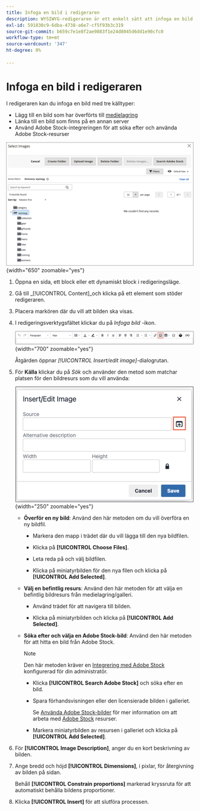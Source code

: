 ```yaml
---
title: Infoga en bild i redigeraren
description: WYSIWYG-redigeraren är ett enkelt sätt att infoga en bild från medielagringen, länka till en bild som finns på en annan server eller använda Adobe Stock-resurser.
exl-id: 591830c9-6dba-4738-a6e7-cf5f93b3c319
source-git-commit: b659c7e1e8f2ae9883f1e24d8045d6dd1e90cfc0
workflow-type: tm+mt
source-wordcount: '347'
ht-degree: 0%

---
```


# Infoga en bild i redigeraren

I redigeraren kan du infoga en bild med tre källtyper:

- Lägg till en bild som har överförts till [medielagring](media-storage.md)
- Länka till en bild som finns på en annan server
- Använd Adobe Stock-integreringen för att söka efter och använda Adobe Stock-resurser

![Medielagring](./assets/media-storage.png){width="650" zoomable="yes"}

1. Öppna en sida, ett block eller ett dynamiskt block i redigeringsläge.

1. Gå till _[!UICONTROL Content]_och klicka på ett element som stöder redigeraren.

1. Placera markören där du vill att bilden ska visas.

1. I redigeringsverktygsfältet klickar du på _Infoga bild_ -ikon.

   ![Ikonen Infoga bild](./assets/editor-toolbar-image-button.png){width="700" zoomable="yes"}

   Åtgärden öppnar _[!UICONTROL Insert/edit image]_-dialogrutan.

1. För **Källa** klickar du på _Sök_ och använder den metod som matchar platsen för den bildresurs som du vill använda:

   ![Markera sökikonen](./assets/editor-dialog-insert-image.png){width="250" zoomable="yes"}

   - **Överför en ny bild**: Använd den här metoden om du vill överföra en ny bildfil.

      - Markera den mapp i trädet där du vill lägga till den nya bildfilen.

      - Klicka på **[!UICONTROL Choose Files]**.

      - Leta reda på och välj bildfilen.

      - Klicka på miniatyrbilden för den nya filen och klicka på **[!UICONTROL Add Selected]**.

   - **Välj en befintlig resurs**: Använd den här metoden för att välja en befintlig bildresurs från medielagring/galleri.

      - Använd trädet för att navigera till bilden.

      - Klicka på miniatyrbilden och klicka på **[!UICONTROL Add Selected]**.

   - **Söka efter och välja en Adobe Stock-bild**: Använd den här metoden för att hitta en bild från Adobe Stock.

     >[!NOTE]
     >
     >Den här metoden kräver en [Integrering med Adobe Stock](adobe-stock.md) konfigurerad för din administratör.

      - Klicka **[!UICONTROL Search Adobe Stock]** och söka efter en bild.

      - Spara förhandsvisningen eller den licensierade bilden i galleriet.

        Se [Använda Adobe Stock-bilder](adobe-stock-manage.md) för mer information om att arbeta med [Adobe Stock](https://stock.adobe.com) resurser.

      - Markera miniatyrbilden av resursen i galleriet och klicka på **[!UICONTROL Add Selected]**.

1. För **[!UICONTROL Image Description]**, anger du en kort beskrivning av bilden.

1. Ange bredd och höjd **[!UICONTROL Dimensions]**, i pixlar, för återgivning av bilden på sidan.

   Behåll **[!UICONTROL Constrain proportions]** markerad kryssruta för att automatiskt behålla bildens proportioner.

1. Klicka **[!UICONTROL Insert]** för att slutföra processen.
